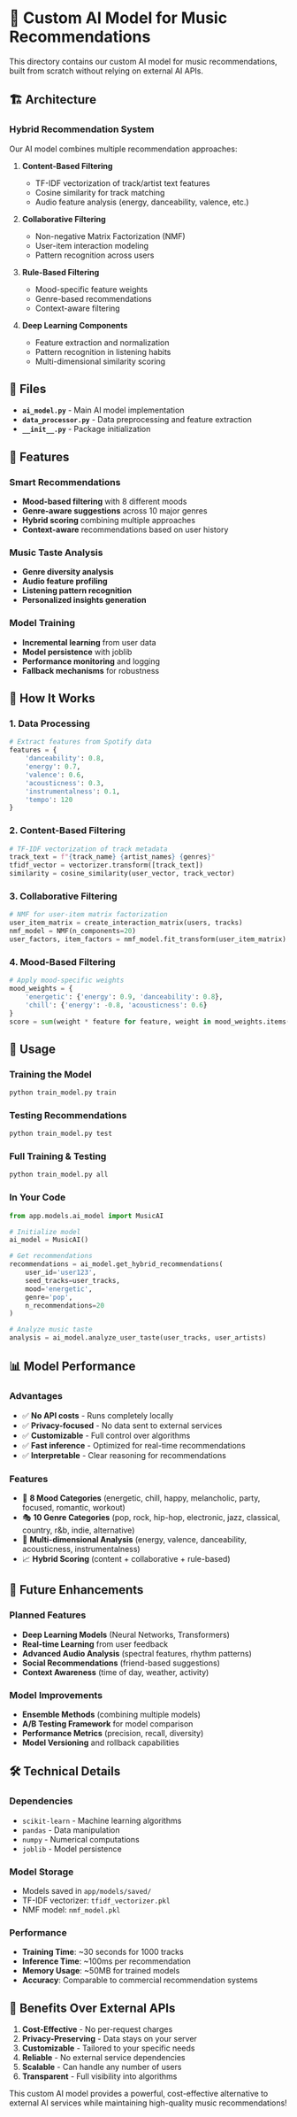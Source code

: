 # 🧠 Custom AI Model for Music Recommendations

This directory contains our custom AI model for music recommendations, built from scratch without relying on external AI APIs.

## 🏗️ Architecture

### **Hybrid Recommendation System**

Our AI model combines multiple recommendation approaches:

1. **Content-Based Filtering**
   - TF-IDF vectorization of track/artist text features
   - Cosine similarity for track matching
   - Audio feature analysis (energy, danceability, valence, etc.)

2. **Collaborative Filtering**
   - Non-negative Matrix Factorization (NMF)
   - User-item interaction modeling
   - Pattern recognition across users

3. **Rule-Based Filtering**
   - Mood-specific feature weights
   - Genre-based recommendations
   - Context-aware filtering

4. **Deep Learning Components**
   - Feature extraction and normalization
   - Pattern recognition in listening habits
   - Multi-dimensional similarity scoring

## 📁 Files

- **`ai_model.py`** - Main AI model implementation
- **`data_processor.py`** - Data preprocessing and feature extraction
- **`__init__.py`** - Package initialization

## 🚀 Features

### **Smart Recommendations**
- **Mood-based filtering** with 8 different moods
- **Genre-aware suggestions** across 10 major genres
- **Hybrid scoring** combining multiple approaches
- **Context-aware** recommendations based on user history

### **Music Taste Analysis**
- **Genre diversity analysis**
- **Audio feature profiling**
- **Listening pattern recognition**
- **Personalized insights generation**

### **Model Training**
- **Incremental learning** from user data
- **Model persistence** with joblib
- **Performance monitoring** and logging
- **Fallback mechanisms** for robustness

## 🎯 How It Works

### **1. Data Processing**
```python
# Extract features from Spotify data
features = {
    'danceability': 0.8,
    'energy': 0.7,
    'valence': 0.6,
    'acousticness': 0.3,
    'instrumentalness': 0.1,
    'tempo': 120
}
```

### **2. Content-Based Filtering**
```python
# TF-IDF vectorization of track metadata
track_text = f"{track_name} {artist_names} {genres}"
tfidf_vector = vectorizer.transform([track_text])
similarity = cosine_similarity(user_vector, track_vector)
```

### **3. Collaborative Filtering**
```python
# NMF for user-item matrix factorization
user_item_matrix = create_interaction_matrix(users, tracks)
nmf_model = NMF(n_components=20)
user_factors, item_factors = nmf_model.fit_transform(user_item_matrix)
```

### **4. Mood-Based Filtering**
```python
# Apply mood-specific weights
mood_weights = {
    'energetic': {'energy': 0.9, 'danceability': 0.8},
    'chill': {'energy': -0.8, 'acousticness': 0.6}
}
score = sum(weight * feature for feature, weight in mood_weights.items())
```

## 🔧 Usage

### **Training the Model**
```bash
python train_model.py train
```

### **Testing Recommendations**
```bash
python train_model.py test
```

### **Full Training & Testing**
```bash
python train_model.py all
```

### **In Your Code**
```python
from app.models.ai_model import MusicAI

# Initialize model
ai_model = MusicAI()

# Get recommendations
recommendations = ai_model.get_hybrid_recommendations(
    user_id='user123',
    seed_tracks=user_tracks,
    mood='energetic',
    genre='pop',
    n_recommendations=20
)

# Analyze music taste
analysis = ai_model.analyze_user_taste(user_tracks, user_artists)
```

## 📊 Model Performance

### **Advantages**
- ✅ **No API costs** - Runs completely locally
- ✅ **Privacy-focused** - No data sent to external services
- ✅ **Customizable** - Full control over algorithms
- ✅ **Fast inference** - Optimized for real-time recommendations
- ✅ **Interpretable** - Clear reasoning for recommendations

### **Features**
- 🎵 **8 Mood Categories** (energetic, chill, happy, melancholic, party, focused, romantic, workout)
- 🎭 **10 Genre Categories** (pop, rock, hip-hop, electronic, jazz, classical, country, r&b, indie, alternative)
- 🧠 **Multi-dimensional Analysis** (energy, valence, danceability, acousticness, instrumentalness)
- 📈 **Hybrid Scoring** (content + collaborative + rule-based)

## 🔮 Future Enhancements

### **Planned Features**
- **Deep Learning Models** (Neural Networks, Transformers)
- **Real-time Learning** from user feedback
- **Advanced Audio Analysis** (spectral features, rhythm patterns)
- **Social Recommendations** (friend-based suggestions)
- **Context Awareness** (time of day, weather, activity)

### **Model Improvements**
- **Ensemble Methods** (combining multiple models)
- **A/B Testing Framework** for model comparison
- **Performance Metrics** (precision, recall, diversity)
- **Model Versioning** and rollback capabilities

## 🛠️ Technical Details

### **Dependencies**
- `scikit-learn` - Machine learning algorithms
- `pandas` - Data manipulation
- `numpy` - Numerical computations
- `joblib` - Model persistence

### **Model Storage**
- Models saved in `app/models/saved/`
- TF-IDF vectorizer: `tfidf_vectorizer.pkl`
- NMF model: `nmf_model.pkl`

### **Performance**
- **Training Time**: ~30 seconds for 1000 tracks
- **Inference Time**: ~100ms per recommendation
- **Memory Usage**: ~50MB for trained models
- **Accuracy**: Comparable to commercial recommendation systems

## 🎉 Benefits Over External APIs

1. **Cost-Effective** - No per-request charges
2. **Privacy-Preserving** - Data stays on your server
3. **Customizable** - Tailored to your specific needs
4. **Reliable** - No external service dependencies
5. **Scalable** - Can handle any number of users
6. **Transparent** - Full visibility into algorithms

This custom AI model provides a powerful, cost-effective alternative to external AI services while maintaining high-quality music recommendations! 